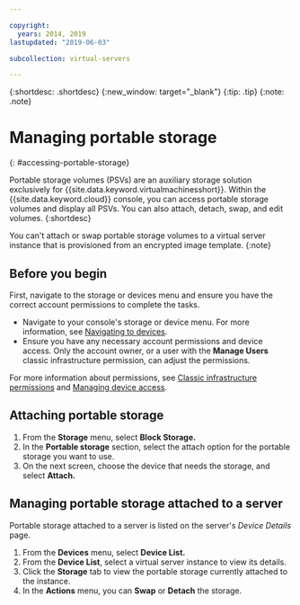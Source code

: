 ```yaml
---

copyright:
  years: 2014, 2019
lastupdated: "2019-06-03"

subcollection: virtual-servers

---
```


{:shortdesc: .shortdesc}
{:new_window: target="_blank"}
{:tip: .tip}
{:note: .note}

# Managing portable storage
{: #accessing-portable-storage}

Portable storage volumes (PSVs) are an auxiliary storage solution exclusively for {{site.data.keyword.virtualmachinesshort}}. Within the {{site.data.keyword.cloud}} console, you can access portable storage volumes and display all PSVs. You can also attach, detach, swap, and edit volumes.
{:shortdesc}

You can't attach or swap portable storage volumes to a virtual server instance that is provisioned from an encrypted image template.
{:note}

## Before you begin
First, navigate to the storage or devices menu and ensure you have the correct account permissions to complete the tasks.

* Navigate to your console's storage or device menu. For more information, see [Navigating to devices](/docs/vsi?topic=virtual-servers-navigating-devices).
* Ensure you have any necessary account permissions and device access. Only the account owner, or a user with the **Manage Users** classic infrastructure permission, can adjust the permissions.

For more information about permissions, see [Classic infrastructure permissions](/docs/iam?topic=iam-infrapermission#infrapermission) and [Managing device access](/docs/vsi?topic=virtual-servers-managing-device-access).

## Attaching portable storage

1. From the **Storage** menu, select **Block Storage.**
2. In the **Portable storage** section, select the attach option for the portable storage you want to use.
3. On the next screen, choose the device that needs the storage, and select **Attach.**

## Managing portable storage attached to a server

Portable storage attached to a server is listed on the server's *Device Details* page.

1. From the **Devices** menu, select **Device List.**
2. From the **Device List**, select a virtual server instance to view its details.
3. Click the **Storage** tab to view the portable storage currently attached to the instance.
4. In the **Actions** menu, you can **Swap** or **Detach** the storage.
